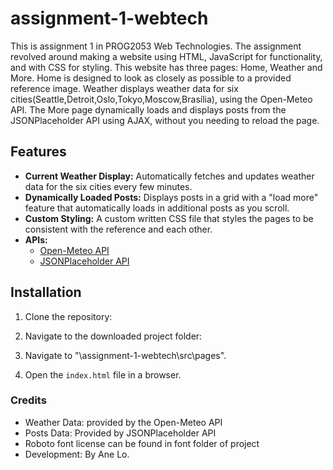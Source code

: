 # assignment-1-webtech
This is assignment 1 in PROG2053 Web Technologies. The assignment revolved around making a website using HTML, JavaScript for functionality, and with CSS for styling. This website has three pages: Home, Weather and More. Home is designed to look as closely as possible to a provided reference image. Weather displays weather data for six cities(Seattle,Detroit,Oslo,Tokyo,Moscow,Brasília), using the  Open-Meteo API. The More page dynamically loads and displays posts from the JSONPlaceholder API using AJAX, without you needing to reload the page.

## Features

* __Current Weather Display:__ Automatically fetches and updates weather data for the six cities every few minutes.
* __Dynamically Loaded Posts:__ Displays posts in a grid with a "load more" feature that automatically loads in additional posts as you scroll.
* __Custom Styling:__ A custom written CSS file that styles the pages to be consistent with the reference and each other. 
* __APIs:__
  - [Open-Meteo API](https://open-meteo.com/)
  - [JSONPlaceholder API](https://jsonplaceholder.typicode.com/)

## Installation

1. Clone the repository:

2. Navigate to the downloaded project folder:

3. Navigate to "\assignment-1-webtech\src\pages".

3. Open the `index.html` file in a browser.

### Credits
- Weather Data: provided by the Open-Meteo API
- Posts Data: Provided by JSONPlaceholder API
- Roboto font license can be found in font folder of project
- Development: By Ane Lo.
